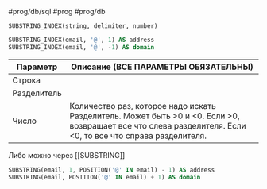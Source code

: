#prog/db/sql #prog #prog/db 

```
SUBSTRING_INDEX(string, delimiter, number)
```
```sql
SUBSTRING_INDEX(email, '@', 1) AS address
SUBSTRING_INDEX(email, '@', -1) AS domain
```

| Параметр    | Описание (ВСЕ ПАРАМЕТРЫ ОБЯЗАТЕЛЬНЫ)                                                                                                                        |
| ----------- | ----------------------------------------------------------------------------------------------------------------------------------------------------------- |
| Строка      |                                                                                                                                                             |
| Разделитель |                                                                                                                                                             |
| Число       | Количество раз, которое надо искать Разделитель. Может быть >0 и <0. Если >0, возвращает все что слева разделителя. Если <0, то все что справа разделителя. |

Либо можно через [[SUBSTRING]]
```sql
SUBSTRING(email, 1, POSITION('@' IN email) - 1) AS address
SUBSTRING(email, POSITION('@' IN email) + 1) AS domain
```
